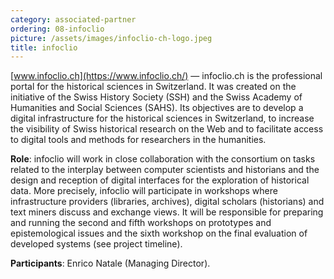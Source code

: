 ```yaml
---
category: associated-partner
ordering: 08-infoclio
picture: /assets/images/infoclio-ch-logo.jpeg
title: infoclio
---
```


[www.infoclio.ch](https://www.infoclio.ch/) &mdash; infoclio.ch is the professional portal for the historical sciences in Switzerland. It was created on the initiative of the Swiss History Society (SSH) and the Swiss Academy of Humanities and Social Sciences (SAHS). Its objectives are to develop a digital infrastructure for the historical sciences in Switzerland, to increase the visibility of Swiss historical research on the Web and to facilitate access to digital tools and methods for researchers in the humanities.

**Role**: infoclio will work in close collaboration with the consortium on tasks related to the interplay between computer scientists and historians and the design and reception of digital interfaces for the exploration of historical data. More precisely, infoclio will participate in workshops where infrastructure providers (libraries, archives), digital scholars (historians) and text miners discuss and exchange views. It will be responsible for preparing and running the second and fifth workshops on prototypes and epistemological issues and the sixth workshop on the final evaluation of developed systems (see project timeline).

**Participants**: Enrico Natale (Managing Director).


<!---Besides, infoclio will help to identify opportunities for the improvement of existing portals in order to promote innovative digital scholarship practices; support the investigation of the potentials of digital approaches; encourage the improvement of digital literacy; co-design computational tools for the exploration of historical sources, and identify and serve user needs.-->

